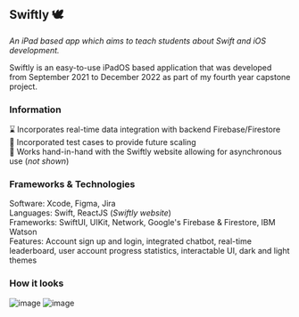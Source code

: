 ## Swiftly :dove:
*An iPad based app which aims to teach students about Swift and iOS development.*

Swiftly is an easy-to-use iPadOS based application that was developed from September 2021 to December 2022 as part of my fourth year capstone project.

### Information
:hourglass: Incorporates real-time data integration with backend Firebase/Firestore<br>
:eyes: Incorporated test cases to provide future scaling<br>
:iphone: Works hand-in-hand with the Swiftly website allowing for asynchronous use (*not shown*)

### Frameworks & Technologies
Software: Xcode, Figma, Jira<br>
Languages: Swift, ReactJS (*Swiftly website*)<br>
Frameworks: SwiftUI, UIKit, Network, Google's Firebase & Firestore, IBM Watson<br>
Features: Account sign up and login, integrated chatbot, real-time leaderboard, user account progress statistics, interactable UI, dark and light themes

### How it looks
![image](https://user-images.githubusercontent.com/49799691/233747161-b49c2e04-086b-4e13-ab63-ceb98f0fb98f.png)
![image](https://user-images.githubusercontent.com/49799691/233747165-8aa2a023-4299-4606-abcd-41388f000c04.png)

